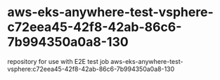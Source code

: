 # aws-eks-anywhere-test-vsphere-c72eea45-42f8-42ab-86c6-7b994350a0a8-130
repository for use with E2E test job aws-eks-anywhere-test-vsphere:c72eea45-42f8-42ab-86c6-7b994350a0a8-130
